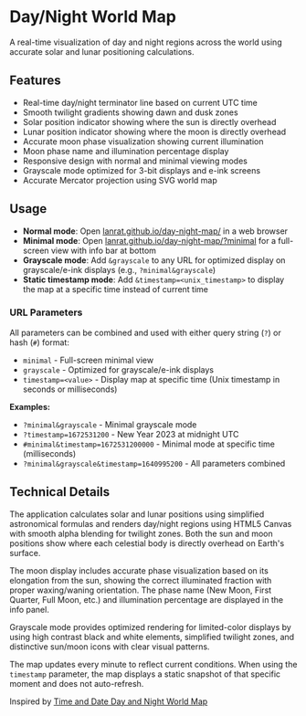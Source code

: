 
# Day/Night World Map

A real-time visualization of day and night regions across the world using accurate solar and lunar positioning calculations.

## Features

- Real-time day/night terminator line based on current UTC time
- Smooth twilight gradients showing dawn and dusk zones
- Solar position indicator showing where the sun is directly overhead
- Lunar position indicator showing where the moon is directly overhead
- Accurate moon phase visualization showing current illumination
- Moon phase name and illumination percentage display
- Responsive design with normal and minimal viewing modes
- Grayscale mode optimized for 3-bit displays and e-ink screens
- Accurate Mercator projection using SVG world map

## Usage

- **Normal mode**: Open [lanrat.github.io/day-night-map/](https://lanrat.github.io/day-night-map/) in a web browser
- **Minimal mode**: Open [lanrat.github.io/day-night-map/?minimal](https://lanrat.github.io/day-night-map/?minimal) for a full-screen view with info bar at bottom
- **Grayscale mode**: Add `&grayscale` to any URL for optimized display on grayscale/e-ink displays (e.g., `?minimal&grayscale`)
- **Static timestamp mode**: Add `&timestamp=<unix_timestamp>` to display the map at a specific time instead of current time

### URL Parameters

All parameters can be combined and used with either query string (`?`) or hash (`#`) format:

- `minimal` - Full-screen minimal view
- `grayscale` - Optimized for grayscale/e-ink displays  
- `timestamp=<value>` - Display map at specific time (Unix timestamp in seconds or milliseconds)

**Examples:**
- `?minimal&grayscale` - Minimal grayscale mode
- `?timestamp=1672531200` - New Year 2023 at midnight UTC
- `#minimal&timestamp=1672531200000` - Minimal mode at specific time (milliseconds)
- `?minimal&grayscale&timestamp=1640995200` - All parameters combined

## Technical Details

The application calculates solar and lunar positions using simplified astronomical formulas and renders day/night regions using HTML5 Canvas with smooth alpha blending for twilight zones. Both the sun and moon positions show where each celestial body is directly overhead on Earth's surface.

The moon display includes accurate phase visualization based on its elongation from the sun, showing the correct illuminated fraction with proper waxing/waning orientation. The phase name (New Moon, First Quarter, Full Moon, etc.) and illumination percentage are displayed in the info panel.

Grayscale mode provides optimized rendering for limited-color displays by using high contrast black and white elements, simplified twilight zones, and distinctive sun/moon icons with clear visual patterns.

The map updates every minute to reflect current conditions. When using the `timestamp` parameter, the map displays a static snapshot of that specific moment and does not auto-refresh.

Inspired by [Time and Date Day and Night World Map](https://www.timeanddate.com/worldclock/sunearth.html)
